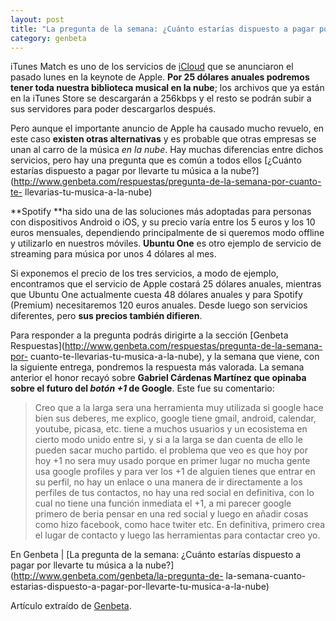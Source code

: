 ```yaml
---
layout: post
title: "La pregunta de la semana: ¿Cuánto estarías dispuesto a pagar por llevarte tu"
category: genbeta
---
```





iTunes Match es uno de los servicios de
[iCloud](http://www.genbeta.com/productos/herramientas/icloud) que se
anunciaron el pasado lunes en la keynote de Apple. **Por 25 dólares anuales
podremos tener toda nuestra biblioteca musical en la nube**; los archivos que
ya están en la iTunes Store se descargarán a 256kbps y el resto se podrán
subir a sus servidores para poder descargarlos después.

Pero aunque el importante anuncio de Apple ha causado mucho revuelo, en este
caso **existen otras alternativas** y es probable que otras empresas se unan
al carro de la música _en la nube_. Hay muchas diferencias entre dichos
servicios, pero hay una pregunta que es común a todos ellos [¿Cuánto estarías
dispuesto a pagar por llevarte tu música a la
nube?](http://www.genbeta.com/respuestas/pregunta-de-la-semana-por-cuanto-te-
llevarias-tu-musica-a-la-nube)  
  
**Spotify **ha sido una de las soluciones más adoptadas para personas con dispositivos Android o iOS, y su precio varía entre los 5 euros y los 10 euros mensuales, dependiendo principalmente de si queremos modo offline y utilizarlo en nuestros móviles. **Ubuntu One** es otro ejemplo de servicio de streaming para música por unos 4 dólares al mes.

Si exponemos el precio de los tres servicios, a modo de ejemplo, encontramos
que el servicio de Apple costará 25 dólares anuales, mientras que Ubuntu One
actualmente cuesta 48 dólares anuales y para Spotify (Premium) necesitaremos
120 euros anuales. Desde luego son servicios diferentes, pero **sus precios
también difieren**.

Para responder a la pregunta podrás dirigirte a la sección [Genbeta
Respuestas](http://www.genbeta.com/respuestas/pregunta-de-la-semana-por-
cuanto-te-llevarias-tu-musica-a-la-nube), y la semana que viene, con la
siguiente entrega, pondremos la respuesta más valorada. La semana anterior el
honor recayó sobre **Gabriel Cárdenas Martínez que opinaba sobre el futuro del
_botón +1_ de Google**. Este fue su comentario:

> Creo que a la larga sera una herramienta muy utilizada si google hace bien
sus deberes, me explico, google tiene gmail, android, calendar, youtube,
picasa, etc. tiene a muchos usuarios y un ecosistema en cierto modo unido
entre si, y si a la larga se dan cuenta de ello le pueden sacar mucho partido.
el problema que veo es que hoy por hoy +1 no sera muy usado porque en primer
lugar no mucha gente usa google profiles y para ver los +1 de alguien tienes
que entrar en su perfil, no hay un enlace o una manera de ir directamente a
los perfiles de tus contactos, no hay una red social en definitiva, con lo
cual no tiene una función inmediata el +1, a mi parecer google primero de
beria pensar en una red social y luego en añadir cosas como hizo facebook,
como hace twiter etc. En definitiva, primero crea el lugar de contacto y luego
las herramientas para contactar creo yo.

En Genbeta | [La pregunta de la semana: ¿Cuánto estarías dispuesto a pagar por
llevarte tu música a la nube?](http://www.genbeta.com/genbeta/la-pregunta-de-
la-semana-cuanto-estarias-dispuesto-a-pagar-por-llevarte-tu-musica-a-la-nube)

Artículo extraído de [Genbeta](http://www.genbeta.com).